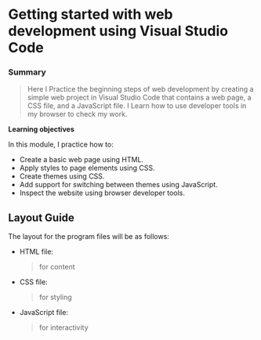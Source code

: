 
# Getting started with web development using Visual Studio Code


### Summary

> Here I Practice the beginning steps of web development by creating a simple web project in Visual Studio Code that contains a web page, a CSS file, and a JavaScript file. I Learn how to use developer tools in my browser to check my work.

**Learning objectives**

In this module, I practice how to:

- Create a basic web page using HTML.
- Apply styles to page elements using CSS.
- Create themes using CSS.
- Add support for switching between themes using JavaScript.
- Inspect the website using browser developer tools.

## Layout Guide

The layout for the program files will be as follows:

- HTML file:
  >for content
- CSS file:
  >for styling
- JavaScript file:
  >for interactivity



